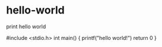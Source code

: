 # hello-world

print hello world

#include <stdio.h>
int main() {
printf("hello world!")
return 0
}
